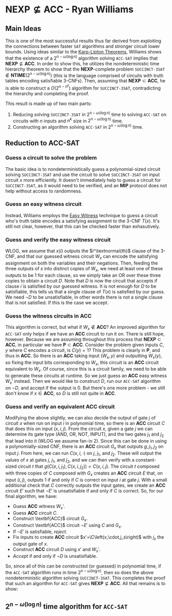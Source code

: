 # $\textbf{NEXP}\not\subseteq\textbf{ACC}$ - Ryan Williams

## Main Ideas

This is one of the most successful results thus far derived from exploiting the connections between faster $\texttt{SAT}$ algorithms and stronger circuit lower bounds.  Using ideas similar to the [Karp-Lipton Theorems](https://matthewkatzman.github.io/notes/background/karpLipton.html), Williams shows that the existence of a $2^{n-\omega(\log n)}$ algorithm solving $\texttt{ACC-SAT}$ implies that $\textbf{NEXP}\not\subseteq\textbf{ACC}$.  In order to show this, he utilizes the nondeterministic time hierarchy theorem to show that the $\textbf{NEXP}$-complete problem $\texttt{SUCCINCT-3SAT}\not\in\textbf{NTIME}\left(2^{n-\omega(\log n)}\right)$ (this is the language comprised of circuits with truth tables encoding satisfiable $3$-CNFs).  Then, assuming that $\textbf{NEXP}\subset\textbf{ACC}$, he is able to construct a $O\left(2^{n-n^\epsilon}\right)$ algorithm for $\texttt{SUCCINCT-3SAT}$, contradicting the hierarchy and completing the proof.

This result is made up of two main parts:

1. Reducing solving $\texttt{SUCCINCT-3SAT}$ in $2^{n-\omega(\log n)}$ time to solving $\texttt{ACC-SAT}$ on circuits with $n$ inputs and $n^k$ size in $2^{n-\omega(\log n)}$ time.
2. Constructing an algorithm solving $\texttt{ACC-SAT}$ in $2^{n-\omega(\log n)}$ time.

## Reduction to $\textbf{ACC-SAT}$

### Guess a circuit to solve the problem

The basic idea is to nondeterministically guess a polynomial-sized circuit solving $\texttt{SUCCINCT-3SAT}$ and use the circuit to solve $\texttt{SUCCINCT-3SAT}$ on input circuit $x$ more efficiently.  It doesn't immediately help to guess a circuit for $\texttt{SUCCINCT-3SAT}$, as it would need to be verified, and an $\textbf{MIP}$ protocol does not help without access to randomness.

### Guess an easy witness circuit

Instead, Williams employs the [Easy Witness](https://matthewkatzman.github.io/notes/papers/easyWitness.html) technique to guess a circuit who's truth table encodes a satisfying assignment to the $3$-CNF $T(x)$.  It's still not clear, however, that this can be checked faster than exhasutively.

### Guess and verify the easy witness circuit

WLOG, we assume that $x(i)$ outputs the $i^\textnormal{th}$ clause of the $3$-CNF, and that our guessed witness circuit $W_x$ can encode the satisfying assignment on both the variables and their negations.  Then, feeding the three outputs of $x$ into distinct copies of $W_x$, we need at least one of these outputs to be $1$ for each clause, so we simply take an OR over these three copies to obtain a circuit $D$.  Note that $D$ is now the circuit that accepts if clause $i$ is satisfied by our guessed witness.  It is not enough for $D$ to be satisfiable, this tells us that a single clause of $T(x)$ is satisfied by our guess.  We need $\neg D$ to be unsatisfiable, in other words there is not a single clause that is not satisfied.  If this is the case we accept.

### Guess the witness circuits in $\textbf{ACC}$

This algorithm is correct, but what if $W_x\not\in\textbf{ACC}$?  An improved algorithm for $\texttt{ACC-SAT}$ only helps if we have an $\textbf{ACC}$ circuit to run it on.  There is still hope, however.  Because we are assuming throughout this process that $\textbf{NEXP}\subset\textbf{ACC}$, in particular we have $\textbf{P}\subset\textbf{ACC}$.  Consider the problem given inputs $C,y$ where $C$ encodes a circuit, is $C(y)=1$?  This problem is clearly in $\textbf{P}$, and thus in $\textbf{ACC}$.  So there is an $\textbf{ACC}$ taking input $\left(W_x,y\right)$ and outputting $W_x(y)$, so fixing the input bits corresponding to $W_x$, this circuit is an $\textbf{ACC}$ circuit equivalent to $W_x$.  Of course, since this is a circuit family, we need to be able to generate these circuits at runtime.  So we just guess an $\textbf{ACC}$ easy witness $W_x'$ instead.  Then we would like to construct $D$, run our $\texttt{ACC-SAT}$ algorithm on $\neg D$, and accept if the output is $0$.  But there's one more problem - we still don't know if $x\in\textbf{ACC}$, so $D$ is still not quite in $\textbf{ACC}$.

### Guess and verify an equivalent $\textbf{ACC}$ circuit

Modifying the above slightly, we can also decide the output of gate $j$ of circuit $x$ when run on input $i$ in polynomial time, so there is an $\textbf{ACC}$ circuit $C$ that does this on input $(x,i,j)$.  From the circuit $x$, given a gate $j$ we can determine its gate type (AND, OR, NOT, INPUT), and the two gates $j_1$ and $j_2$ that lead into it (WLOG we assume fan-in $2$).  Since this can be done in using a polynomially-sized CNF, there is an $\textbf{ACC}$ circuit $G_x$ that outputs $g,j_1,j_2$ on input $j$.  From here, we can run $C(x,i,\cdot)$ on $j$, $j_1$, and $j_2$.  These will output the values of $x$ at gates $j$, $j_1$, and $j_2$, and we can then verify with a constant-sized circuit $t$ that $g\left(C\left(x,i,j_1\right),C\left(x,i,j_2\right)\right)=C\left(x,i,j\right)$.  The circuit $t$ composed with three copies of $C$ composed with $G_x$ creates an $\textbf{ACC}$ circuit $E$ that, on input $(i,j)$, outputs $1$ if and only if $C$ is correct on input $i$ at gate $j$.  With a small additional check that $C$ correctly outputs the input gates, we create an $\textbf{ACC}$ circuit $E'$ such that $\neg E'$ is unsatisfiable if and only if $C$ is correct.  So, for our final algorithm, we have:

* Guess $\textbf{ACC}$ witness $W_x'$.
* Guess $\textbf{ACC}$ circuit $C$.
* Construct \textbf{ACC}$ circuit $G_x$.
* Construct \textbf{ACC}$ circuit $\neg E'$ using $C$ and $G_x$.
* If $\neg E'$ is satisfiable, *reject*.
* Fix inputs to create $\textbf{ACC}$ circuit $x'=\C\left(x,\cdot,j_s\right)$ with $j_s$ the output gate of $x$.
* Construct $\textbf{ACC}$ circuit $D$ using $x'$ and $W_x'$.
* *Accept* if and only if $\neg D$ is unsatisfiable.

So, since all of this can be constructed (or guessed) in polynomial time, if the $\texttt{ACC-SAT}$ algorithm runs in time $2^{n-\omega(\log n)}$, then so does the above nondeterministic algorithm solving $\texttt{SUCCINCT-3SAT}$.  This completes the proof that such an algorithm for $\texttt{ACC-SAT}$ gives $\textbf{NEXP}\not\subseteq\textbf{ACC}$.  All that remains is to show:

## $2^{n-\omega(\log n)}$ time algorithm for $\texttt{ACC-SAT}$
